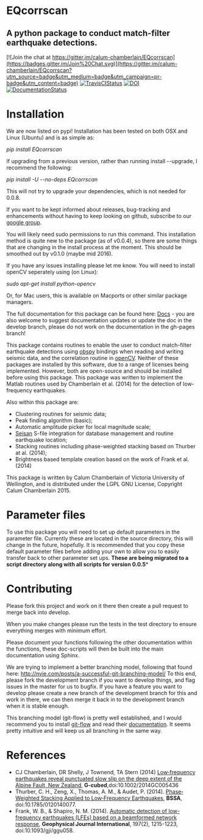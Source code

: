 # EQcorrscan
## A python package to conduct match-filter earthquake detections.

[![Join the chat at https://gitter.im/calum-chamberlain/EQcorrscan](https://badges.gitter.im/Join%20Chat.svg)](https://gitter.im/calum-chamberlain/EQcorrscan?utm_source=badge&utm_medium=badge&utm_campaign=pr-badge&utm_content=badge)
[![TravisCIStatus](https://travis-ci.org/calum-chamberlain/EQcorrscan.svg?branch=master)](https://travis-ci.org/calum-chamberlain/EQcorrscan)
[![DOI](https://zenodo.org/badge/18852/calum-chamberlain/EQcorrscan.svg)](https://zenodo.org/badge/latestdoi/18852/calum-chamberlain/EQcorrscan)
[![DocumentationStatus](http://readthedocs.org/projects/eqcorrscan/badge/?version=latest)](http://eqcorrscan.readthedocs.org/en/latest/?badge=latest)

# Installation
We are now listed on pypi!  Installation has been tested on both OSX and Linux (Ubuntu) and
is as simple as:

*pip install EQcorrscan*

If upgrading from a previous version, rather than running install --upgrade, I recommend the following:

*pip install -U --no-deps EQcorrscan*

This will not try to upgrade your dependencies, which is not needed for 0.0.8.

If you want to be kept informed about releases, bug-tracking and enhancements
without having to keep looking on github, subscribe to our [google group](https://groups.google.com/forum/#!forum/eqcorrscan-users).

You will likely need sudo permissions to run this command.  This installation
method is quite new to the package (as of v0.0.4), so there are some things that
are changing in the install process at the moment.  This should be smoothed out
by v0.1.0 (maybe mid 2016).

If you have any issues installing please let me know.  You will need to install openCV
seperately using (on Linux):

*sudo apt-get install python-opencv*

Or, for Mac users, this is available on Macports or other similar package managers.

The full documentation for this package can be found here:
[Docs](http://calum-chamberlain.github.io/EQcorrscan/) - you are also
welcome to suggest documentation updates or update the doc in the develop branch, please
do not work on the documentation in the gh-pages branch!

This package contains routines to enable the user to conduct match-filter earthquake
detections using [obspy](https://github.com/obspy/obspy/wiki) bindings when reading
and writing seismic data, and the correlation routine in [openCV](http://opencv.org/).
Neither of these packages are installed by this software, due to a range of
licenses being implemented.  However, both are open-source and should be installed
before using this package.  This package was written to implement the Matlab routines
used by Chamberlain et al. (2014) for the detection of low-frequency earthquakes.

Also within this package are:
* Clustering routines for seismic data;
* Peak finding algorithm (basic);
* Automatic amplitude picker for local magnitude scale;
* [Seisan](http://seisan.info/) S-file integration for database management and routine earthquake location;
* Stacking routines including phase-weighted stacking based on Thurber at al. (2014);
* Brightness based template creation based on the work of Frank et al. (2014)

This package is written by Calum Chamberlain of Victoria University of Wellington, and
is distributed under the LGPL GNU License, Copyright Calum Chamberlain 2015.

# Parameter files
To use this package you will need to set up default parameters in the parameter
file. Currently these are located in the source directory, this will change in
the future, hopefully. It is recommended that you copy these default parameter
files before adding your own to allow you to easily transfer back to other
parameter set ups. **These are being migrated to a script directory along with all scripts
for version 0.0.5***

# Contributing
Please fork this project and work on it there then create a pull request to
merge back into develop.

When you make changes please run the tests in the test directory to ensure
everything merges with minimum effort.

Please document your functions following the other documentation within the
functions, these doc-scripts will then be built into the main documentation
using Sphinx.

We are trying to implement a better branching model, following that found here:
http://nvie.com/posts/a-successful-git-branching-model/
To this end, please fork the development branch if you want to develop
things, and flag issues in the master for us to bugfix.
If you have a feature you want to develop please create a new branch
of the development branch for this and work in there, we can then merge
it back in to the development branch when it is stable enough.

This branching model (git-flow) is pretty well established, and I would recommend
you to install [git-flow](https://github.com/nvie/gitflow/wiki/Installation) and
read their [documentation](https://github.com/nvie/gitflow). It seems pretty intuitive and
will keep us all branching in the same way.

# References
* CJ Chamberlain, DR Shelly, J Townend, TA Stern (2014) [Low‐frequency earthquakes reveal punctuated slow slip on the deep extent of the Alpine Fault, New Zealand](http://onlinelibrary.wiley.com/doi/10.1002/2014GC005436/full), __G-cubed__,doi:10.1002/2014GC005436
* Thurber, C. H., Zeng, X., Thomas, A. M., & Audet, P. (2014). [Phase‐Weighted Stacking Applied to Low‐Frequency Earthquakes](http://www.bssaonline.org/content/early/2014/08/12/0120140077.abstract), __BSSA__, doi:10.1785/0120140077.
* Frank, W. B., & Shapiro, N. M. (2014). [Automatic detection of low-frequency earthquakes (LFEs) based on a beamformed network response](http://gji.oxfordjournals.org/content/197/2/1215.short), __Geophysical Journal International__, 197(2), 1215-1223, doi:10.1093/gji/ggu058.
